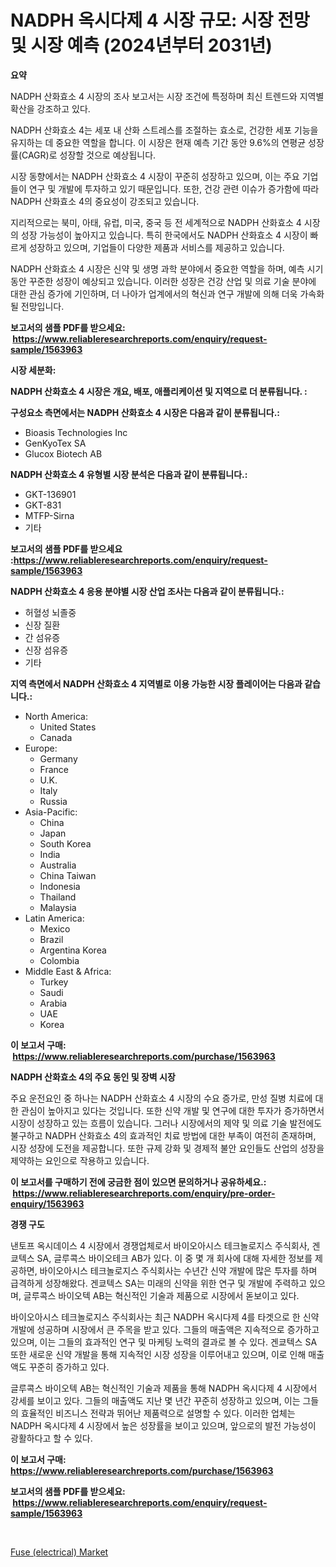 <p><h1>NADPH 옥시다제 4 시장 규모: 시장 전망 및 시장 예측 (2024년부터 2031년)</h1></p><p><strong>요약</strong></p>
<p><p>NADPH 산화효소 4 시장의 조사 보고서는 시장 조건에 특정하며 최신 트렌드와 지역별 확산을 강조하고 있다.</p><p>NADPH 산화효소 4는 세포 내 산화 스트레스를 조절하는 효소로, 건강한 세포 기능을 유지하는 데 중요한 역할을 합니다. 이 시장은 현재 예측 기간 동안 9.6%의 연평균 성장률(CAGR)로 성장할 것으로 예상됩니다.</p><p>시장 동향에서는 NADPH 산화효소 4 시장이 꾸준히 성장하고 있으며, 이는 주요 기업들이 연구 및 개발에 투자하고 있기 때문입니다. 또한, 건강 관련 이슈가 증가함에 따라 NADPH 산화효소 4의 중요성이 강조되고 있습니다.</p><p>지리적으로는 북미, 아태, 유럽, 미국, 중국 등 전 세계적으로 NADPH 산화효소 4 시장의 성장 가능성이 높아지고 있습니다. 특히 한국에서도 NADPH 산화효소 4 시장이 빠르게 성장하고 있으며, 기업들이 다양한 제품과 서비스를 제공하고 있습니다.</p><p>NADPH 산화효소 4 시장은 신약 및 생명 과학 분야에서 중요한 역할을 하며, 예측 시기 동안 꾸준한 성장이 예상되고 있습니다. 이러한 성장은 건강 산업 및 의료 기술 분야에 대한 관심 증가에 기인하며, 더 나아가 업계에서의 혁신과 연구 개발에 의해 더욱 가속화될 전망입니다.</p></p>
<p><strong>보고서의 샘플 PDF를 받으세요: &nbsp;<a href="https://www.reliableresearchreports.com/enquiry/request-sample/1563963">https://www.reliableresearchreports.com/enquiry/request-sample/1563963</a></strong></p>
<p><strong>시장 세분화:</strong></p>
<p><strong> NADPH 산화효소 4 시장은 개요, 배포, 애플리케이션 및 지역으로 더 분류됩니다. :</strong></p>
<p><strong>구성요소 측면에서는 NADPH 산화효소 4 시장은 다음과 같이 분류됩니다.:</strong></p>
<p><ul><li>Bioasis Technologies Inc</li><li>GenKyoTex SA</li><li>Glucox Biotech AB</li></ul></p>
<p><strong> NADPH 산화효소 4 유형별 시장 분석은 다음과 같이 분류됩니다.:</strong></p>
<p><ul><li>GKT-136901</li><li>GKT-831</li><li>MTFP-Sirna</li><li>기타</li></ul></p>
<p><strong>보고서의 샘플 PDF를 받으세요 :<a href="https://www.reliableresearchreports.com/enquiry/request-sample/1563963">https://www.reliableresearchreports.com/enquiry/request-sample/1563963</a></strong></p>
<p><strong> NADPH 산화효소 4 응용 분야별 시장 산업 조사는 다음과 같이 분류됩니다.:</strong></p>
<p><ul><li>허혈성 뇌졸중</li><li>신장 질환</li><li>간 섬유증</li><li>신장 섬유증</li><li>기타</li></ul></p>
<p><strong>지역 측면에서 NADPH 산화효소 4 지역별로 이용 가능한 시장 플레이어는 다음과 같습니다.:</strong></p>
<p><ul>
    <li>
        North America:
        <ul>
            <li>United States</li>
            <li>Canada</li>
        </ul>
    </li>
    <li>
        Europe:
        <ul>
            <li>Germany</li>
            <li>France</li>
            <li>U.K.</li>
            <li>Italy</li>
            <li>Russia</li>
        </ul>
    </li>
    <li>
        Asia-Pacific:
        <ul>
            <li>China</li>
            <li>Japan</li>
            <li>South Korea</li>
            <li>India</li>
            <li>Australia</li>
            <li>China Taiwan</li>
            <li>Indonesia</li>
            <li>Thailand</li>
            <li>Malaysia</li>
        </ul>
    </li>
    <li>
        Latin America:
        <ul>
            <li>Mexico</li>
            <li>Brazil</li>
            <li>Argentina Korea</li>
            <li>Colombia</li>
        </ul>
    </li>
    <li>
        Middle East & Africa:
        <ul>
            <li>Turkey</li>
            <li>Saudi</li>
            <li>Arabia</li>
            <li>UAE</li>
            <li>Korea</li>
        </ul>
    </li>
    </ul></p>
<p><strong>이 보고서 구매: &nbsp;<a href="https://www.reliableresearchreports.com/purchase/1563963">https://www.reliableresearchreports.com/purchase/1563963</a></strong></p>
<p><strong>NADPH 산화효소 4의 주요 동인 및 장벽 시장</strong></p>
<p><p>주요 운전요인 중 하나는 NADPH 산화효소 4 시장의 수요 증가로, 만성 질병 치료에 대한 관심이 높아지고 있다는 것입니다. 또한 신약 개발 및 연구에 대한 투자가 증가하면서 시장이 성장하고 있는 흐름이 있습니다. 그러나 시장에서의 제약 및 의료 기술 발전에도 불구하고 NADPH 산화효소 4의 효과적인 치료 방법에 대한 부족이 여전히 존재하며, 시장 성장에 도전을 제공합니다. 또한 규제 강화 및 경제적 불안 요인들도 산업의 성장을 제약하는 요인으로 작용하고 있습니다.</p></p>
<p><strong>이 보고서를 구매하기 전에 궁금한 점이 있으면 문의하거나 공유하세요.: &nbsp;<a href="https://www.reliableresearchreports.com/enquiry/pre-order-enquiry/1563963">https://www.reliableresearchreports.com/enquiry/pre-order-enquiry/1563963</a></strong></p>
<p><strong>경쟁 구도</strong></p>
<p><p>낸토프 옥시데이스 4 시장에서 경쟁업체로서 바이오아시스 테크놀로지스 주식회사, 겐쿄텍스 SA, 글루콕스 바이오테크 AB가 있다. 이 중 몇 개 회사에 대해 자세한 정보를 제공하면, 바이오아시스 테크놀로지스 주식회사는 수년간 신약 개발에 많은 투자를 하며 급격하게 성장해왔다. 겐쿄텍스 SA는 미래의 신약을 위한 연구 및 개발에 주력하고 있으며, 글루콕스 바이오텍 AB는 혁신적인 기술과 제품으로 시장에서 돋보이고 있다.</p><p>바이오아시스 테크놀로지스 주식회사는 최근 NADPH 옥시다제 4를 타겟으로 한 신약 개발에 성공하며 시장에서 큰 주목을 받고 있다. 그들의 매출액은 지속적으로 증가하고 있으며, 이는 그들의 효과적인 연구 및 마케팅 노력의 결과로 볼 수 있다. 겐쿄텍스 SA 또한 새로운 신약 개발을 통해 지속적인 시장 성장을 이루어내고 있으며, 이로 인해 매출액도 꾸준히 증가하고 있다.</p><p>글루콕스 바이오텍 AB는 혁신적인 기술과 제품을 통해 NADPH 옥시다제 4 시장에서 강세를 보이고 있다. 그들의 매출액도 지난 몇 년간 꾸준히 성장하고 있으며, 이는 그들의 효율적인 비즈니스 전략과 뛰어난 제품력으로 설명할 수 있다. 이러한 업체는 NADPH 옥시다제 4 시장에서 높은 성장률을 보이고 있으며, 앞으로의 발전 가능성이 광활하다고 할 수 있다.</p></p>
<p><strong>이 보고서 구매: &nbsp; <a href="https://www.reliableresearchreports.com/purchase/1563963">https://www.reliableresearchreports.com/purchase/1563963</a></strong></p>
<p><strong>보고서의 샘플 PDF를 받으세요: &nbsp;<a href="https://www.reliableresearchreports.com/enquiry/request-sample/1563963">https://www.reliableresearchreports.com/enquiry/request-sample/1563963</a></strong><strong></strong></p>
<p>&nbsp;</p>
<p><p><a href="https://github.com/edytherolanlouisejk1miz0wig/Market-Research-Report-List-1/blob/main/fuse-electrical-market.md">Fuse (electrical) Market</a></p></p>